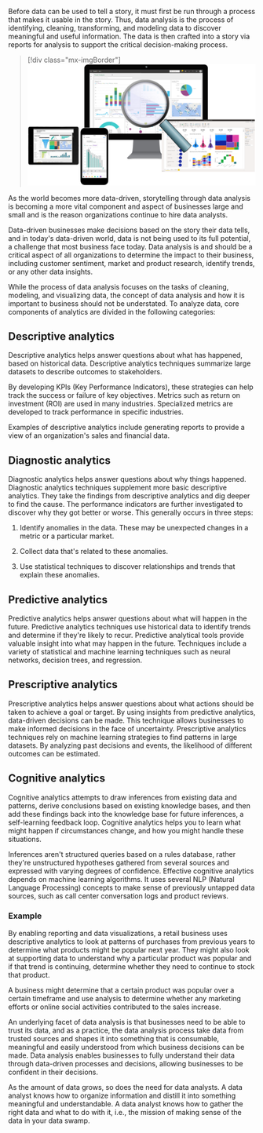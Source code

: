 Before data can be used to tell a story, it must first be run through a process that makes it usable in the story. Thus, data analysis is the process of identifying, cleaning, transforming, and modeling data to discover meaningful and useful information. The data is then crafted into a story via reports for analysis to support the critical decision-making process.

> [!div class="mx-imgBorder"]
> [![reporting on trusted data](../media/reporting-trusted-data-ss.png)](../media/reporting-trusted-data-ss.png#lightbox)

As the world becomes more data-driven, storytelling through data analysis is becoming a more vital component and aspect of businesses large and small and is the reason organizations continue to hire data analysts.

Data-driven businesses make decisions based on the story their data tells, and in today's data-driven world, data is not being used to its full potential, a challenge that most business face today. Data analysis is and should be a critical aspect of all organizations to determine the impact to their business, including customer sentiment, market and product research, identify trends, or any other data insights.

While the process of data analysis focuses on the tasks of cleaning, modeling, and visualizing data, the concept of data analysis and how it is important to business should not be understated. To analyze data, core components of analytics are divided in the following categories:

## Descriptive analytics

Descriptive analytics helps answer questions about what has happened, based on historical data. Descriptive analytics techniques summarize large datasets to describe outcomes to stakeholders.

By developing KPIs (Key Performance Indicators), these strategies can help track the success or failure of key objectives. Metrics such as return on investment (ROI) are used in many industries. Specialized metrics are developed to track performance in specific industries.

Examples of descriptive analytics include generating reports to provide a view of an organization's sales and financial data.

## Diagnostic analytics

Diagnostic analytics helps answer questions about why things happened. Diagnostic analytics techniques supplement more basic descriptive analytics. They take the findings from descriptive analytics and dig deeper to find the cause. The performance indicators are further investigated to discover why they got better or worse. This generally occurs in three steps:

1.  Identify anomalies in the data. These may be unexpected changes in a metric or a particular market.

1.  Collect data that's related to these anomalies.

1.  Use statistical techniques to discover relationships and trends that explain these anomalies.

## Predictive analytics

Predictive analytics helps answer questions about what will happen in the future. Predictive analytics techniques use historical data to identify trends and determine if they're likely to recur. Predictive analytical tools provide valuable insight into what may happen in the future. Techniques include a variety of statistical and machine learning techniques such as neural networks, decision trees, and regression.

## Prescriptive analytics

Prescriptive analytics helps answer questions about what actions should be taken to achieve a goal or target. By using insights from predictive analytics, data-driven decisions can be made. This technique allows businesses to make informed decisions in the face of uncertainty. Prescriptive analytics techniques rely on machine learning strategies to find patterns in large datasets. By analyzing past decisions and events, the likelihood of different outcomes can be estimated.

## Cognitive analytics

Cognitive analytics attempts to draw inferences from existing data and patterns, derive conclusions based on existing knowledge bases, and then add these findings back into the knowledge base for future inferences, a self-learning feedback loop. Cognitive analytics helps you to learn what might happen if circumstances change, and how you might handle these situations.

Inferences aren't structured queries based on a rules database, rather they're unstructured hypotheses gathered from several sources and expressed with varying degrees of confidence. Effective cognitive analytics depends on machine learning algorithms. It uses several NLP (Natural Language Processing) concepts to make sense of previously untapped data sources, such as call center conversation logs and product reviews.

### Example

By enabling reporting and data visualizations, a retail business uses descriptive analytics to look at patterns of purchases from previous years to determine what products might be popular next year. They might also look at supporting data to understand why a particular product was popular and if that trend is continuing, determine whether they need to continue to stock that product.

A business might determine that a certain product was popular over a certain timeframe and use analysis to determine whether any marketing efforts or online social activities contributed to the sales increase.

An underlying facet of data analysis is that businesses need to be able to trust its data, and as a practice, the data analysis process take data from trusted sources and shapes it into something that is consumable, meaningful and easily understood from which business decisions can be made. Data analysis enables businesses to fully understand their data through data-driven processes and decisions, allowing businesses to be confident in their decisions.

As the amount of data grows, so does the need for data analysts. A data analyst knows how to organize information and distill it into something meaningful and understandable. A data analyst knows how to gather the right data and what to do with it, i.e., the mission of making sense of the data in your data swamp.
